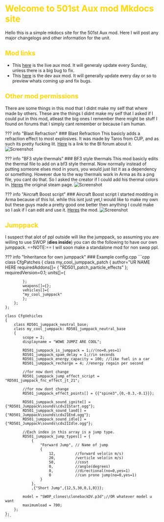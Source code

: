 # <span style="color:gold">Welcome to 501st Aux mod Mkdocs site</span> 

Hello this is a simple mkdocs site for the 501st Aux mod. Here I will post any major changelogs and other information for the unit.

<!-- Also this is the link to the fancy mkdocs site [here](https://aux-mkdocs.readthedocs.io/en/latest/) -->

## <span style="color:gold">Mod links </span> 

- This [here](https://steamcommunity.com/sharedfiles/filedetails/?id=1847261252) is the live aux mod. It will generaly update every Sunday, unless there is a big bug to fix.
- This [here](https://steamcommunity.com/sharedfiles/filedetails/?id=1895624803) is the dev aux mod. It will generally update every day or so to preview whats coming up and fix bugs.

## <span style="color:gold">Other mod permissions</span> 

There are some things in this mod that I didnt make my self that where made by others. These are the things I didnt make my self that I asked if I could put in this mod, atleast the big ones I remember there might be stuff I found on forums that I simply cant remember or because I am human.

??? info "Blast Refraction"
    ### Blast Refraction
    This basicly adds a refraction effect to most explosives. It was made by Taros from CUP, and as such its pretty fucking lit.
    [Here](https://forums.bohemia.net/forums/topic/221306-refraction-blast-wave/) is a link to the BI forum about it.  
    ![Screenshot](https://media.discordapp.net/attachments/457505629729325056/651622366010540042/blast_effect.PNG)

??? info "BF3 style thermals"
    ### BF3 style thermals
    This mod basicly edits the thermal file to add on a bf3 style thermal. Now normally instead of putting someone elses mod in yours, you would just list it as a dependency or something. However due to the way thermals work in Arma as its a png file, you cant do that. So I asked the creator if I could add his thermal colors in. [Heres](https://steamcommunity.com/sharedfiles/filedetails/?id=1799993760) the original steam page.
    ![Screenshot](https://cdn.discordapp.com/attachments/457505629729325056/651622366895538176/thermal.PNG)

??? info "Aircraft Boost script"
    ### Aircraft Boost script
    I started modding in Arma because of this lol. while this isnt just yet,I would like to make my own but these guys made a pretty good one better then anything I could make so I ask if I can edit and use it. [Heres](https://steamcommunity.com/workshop/filedetails/?id=743099837) the mod.
    ![Screenshot](https://cdn.discordapp.com/attachments/457505629729325056/651622368103497738/afterburner.PNG)

## <span style="color:gold">Jumppack</span> 
I suspect that alot of ppl outside will like the jumppack, so assuming you are willing to use SWOP (**dies inside**) you can do the following to have our own jumppack. ==NOTE:== I will soon make a standalone mod for non swop ppl.

??? info "Inheritance for own jumppack"
    ### Example config.cpp
    ```cpp
    class CfgPatches
    {
        class my_cool_jumppack_patch
        {
            author="UR NAME HERE
            requiredAddons[]=
            {
                "RD501_patch_particle_effects"
            };
            requiredVersion=0.1;
            units[]={

            };
            weapons[]={};
            vehicles[]={
            "my_cool_jumppack"
            };
        };
    };

    class CfgVehicles
    {
        class RD501_jumppack_neutral_base;
        class my_cool_jumppack: RD501_jumppack_neutral_base
        {
            scope = 2;
            displayname = "WOWE JUMPZ ARE COOL";

            RD501_jumppack_is_jumppack = 1;//(no=0,yes=1)
            RD501_jumppack_spam_delay = 1;//in seconds
            RD501_jumppack_energy_capacity = 100; //like fuel in a car
            RD501_jumppack_recharge = 4; //energy regain per second

            //for now dont change
            RD501_jumppack_jump_effect_script = "RD501_jumppack_fnc_effect_jt_21";

            //for now dont change
            RD501_jumppack_effect_points[] = {{"spine3",{0,-0.3,-0.1}}};

            RD501_jumppack_sound_ignite[] = {"RD501_Jumppack\sounds\cdv21Start.ogg"};
            RD501_jumppack_sound_land[] = {"RD501_Jumppack\sounds\cdv21End.ogg"};
            RD501_jumppack_sound_idle[] = {"RD501_Jumppack\sounds\cdv21Idle.ogg"};

            //Each index in this array is a jump type.
            RD501_jumppack_jump_types[] = {
                {
                    "Forward Jump", // Name of jump
                    {
                        12,		    //forward velo(in m/s)
                        20,		    /verticle velo(in m/s)
                        50,			//cost
                        0,			//angle(degrees)
                        0,			//directional(no=0,yes=1)
                        0			//can prone jump(no=0,yes=1)
                    }
                },
                ,{"Short Jump",{12,5,30,0,1,0}}};
            
            model = "SWOP_clones\clonebackDV.p3d";//OR whatever model u want
            maximumload = 700;
        };
    };
    ```
